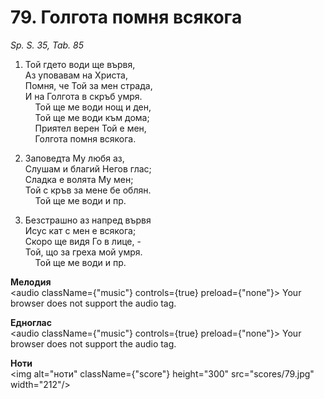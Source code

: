 # 79. Голгота помня всякога  

*Sp. S. 35, Tab. 85*  

1. Той гдето води ще вървя,  
Аз уповавам на Христа,  
Помня, че Той за мен страда,  
И на Голгота в скръб умря.  
    Той ще ме води нощ и ден,  
    Той ще ме води към дома;  
    Приятел верен Той е мен,  
    Голгота помня всякога.  

2. Заповедта Му любя аз,  
Слушам и благий Негов глас;  
Сладка е волята Му мен;  
Той с кръв за мене бе облян.  
    Той ще ме води и пр.  

3. Безстрашно аз напред вървя  
Исус кат с мен е всякога;  
Скоро ще видя Го в лице, -  
Той, що за греха мой умря.  
    Той ще ме води и пр.  

__Мелодия__  
<audio className={"music"} controls={true} preload={"none"}><source src="mp3/79.mp3" type="audio/mpeg"/>
Your browser does not support the audio tag.
</audio>  

__Едноглас__  
<audio className={"music"} controls={true} preload={"none"}><source src="transp/79.mp3" type="audio/mpeg"/>
Your browser does not support the audio tag.
</audio>  

__Ноти__  
<img alt="ноти" className={"score"} height="300" src="scores/79.jpg" width="212"/>
